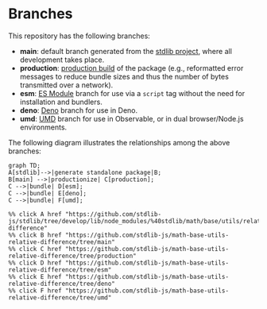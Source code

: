<!--

@license Apache-2.0

Copyright (c) 2022 The Stdlib Authors.

Licensed under the Apache License, Version 2.0 (the "License");
you may not use this file except in compliance with the License.
You may obtain a copy of the License at

    http://www.apache.org/licenses/LICENSE-2.0

Unless required by applicable law or agreed to in writing, software
distributed under the License is distributed on an "AS IS" BASIS,
WITHOUT WARRANTIES OR CONDITIONS OF ANY KIND, either express or implied.
See the License for the specific language governing permissions and
limitations under the License.

-->

# Branches

This repository has the following branches:

-   **main**: default branch generated from the [stdlib project][stdlib-url], where all development takes place.
-   **production**: [production build][production-url] of the package (e.g., reformatted error messages to reduce bundle sizes and thus the number of bytes transmitted over a network).
-   **esm**: [ES Module][esm-url] branch for use via a `script` tag without the need for installation and bundlers.
-   **deno**: [Deno][deno-url] branch for use in Deno.
-   **umd**: [UMD][umd-url] branch for use in Observable, or in dual browser/Node.js environments.

The following diagram illustrates the relationships among the above branches:

```mermaid
graph TD;
A[stdlib]-->|generate standalone package|B;
B[main] -->|productionize| C[production];
C -->|bundle| D[esm];
C -->|bundle| E[deno];
C -->|bundle| F[umd];

%% click A href "https://github.com/stdlib-js/stdlib/tree/develop/lib/node_modules/%40stdlib/math/base/utils/relative-difference"
%% click B href "https://github.com/stdlib-js/math-base-utils-relative-difference/tree/main"
%% click C href "https://github.com/stdlib-js/math-base-utils-relative-difference/tree/production"
%% click D href "https://github.com/stdlib-js/math-base-utils-relative-difference/tree/esm"
%% click E href "https://github.com/stdlib-js/math-base-utils-relative-difference/tree/deno"
%% click F href "https://github.com/stdlib-js/math-base-utils-relative-difference/tree/umd"
```

[stdlib-url]: https://github.com/stdlib-js/stdlib/tree/develop/lib/node_modules/%40stdlib/math/base/utils/relative-difference
[production-url]: https://github.com/stdlib-js/math-base-utils-relative-difference/tree/production
[deno-url]: https://github.com/stdlib-js/math-base-utils-relative-difference/tree/deno
[umd-url]: https://github.com/stdlib-js/math-base-utils-relative-difference/tree/umd
[esm-url]: https://github.com/stdlib-js/math-base-utils-relative-difference/tree/esm